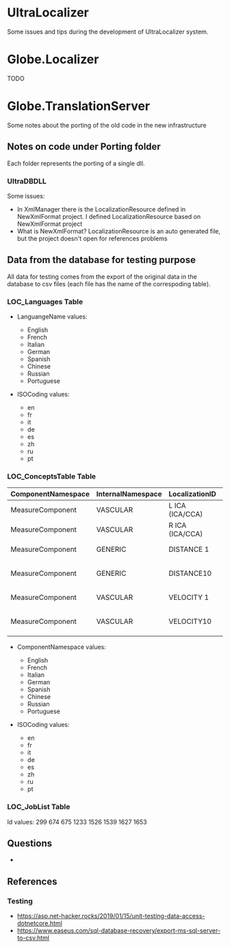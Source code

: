 # UltraLocalizer

Some issues and tips during the development of UltraLocalizer system.

# Globe.Localizer

TODO

# Globe.TranslationServer

Some notes about the porting of the old code in the new infrastructure

## Notes on code under Porting folder

Each folder represents the porting of a single dll.

### UltraDBDLL

Some issues:

- In XmlManager there is the LocalizationResource defined in NewXmlFormat project. I defined LocalizationResource based on NewXmlFormat project
- What is NewXmlFormat? LocalizationResource is an auto generated file, but the project doesn't open for references problems

## Data from the database for testing purpose

All data for testing comes from the export of the original data in the database to csv files (each file has the name of the correspoding table).

### LOC_Languages Table

- LanguangeName values:
	* English
	* French
	* Italian
	* German
	* Spanish
	* Chinese
	* Russian
	* Portuguese

- ISOCoding values:

	* en
	* fr
	* it
	* de
	* es
	* zh
	* ru
	* pt

### LOC_ConceptsTable Table

|   ComponentNamespace   |   InternalNamespace   |   LocalizationID   |       Notes        |
|------------------------|-----------------------|--------------------|--------------------|
|    MeasureComponent    |       VASCULAR        |   L ICA (ICA/CCA)  |                    |
|    MeasureComponent    |       VASCULAR        |   R ICA (ICA/CCA)  |                    |
|    MeasureComponent    |       GENERIC         |   DISTANCE 1       | from 1 to 9        |
|    MeasureComponent    |       GENERIC         |   DISTANCE10       | from 10 to 18      |
|    MeasureComponent    |       VASCULAR        |   VELOCITY 1       | from 1 to 9        |
|    MeasureComponent    |       VASCULAR        |   VELOCITY10       | from 10 to 18      |

- ComponentNamespace values:
	* English
	* French
	* Italian
	* German
	* Spanish
	* Chinese
	* Russian
	* Portuguese

- ISOCoding values:

	* en
	* fr
	* it
	* de
	* es
	* zh
	* ru
	* pt

### LOC_JobList Table

Id values: 299 674 675 1233 1526 1539 1627 1653

## Questions

- 

## References

### Testing

- <https://asp.net-hacker.rocks/2019/01/15/unit-testing-data-access-dotnetcore.html>
- <https://www.easeus.com/sql-database-recovery/export-ms-sql-server-to-csv.html>